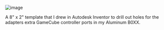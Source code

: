 ![image](https://i.imgur.com/0SGgUqg.png)

A 8" x 2" template that I drew in Autodesk Inventor to drill out holes for the adapters extra GameCube controller ports in my Aluminum B0XX.

